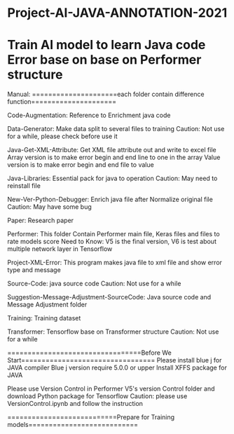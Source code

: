# Project-AI-JAVA-ANNOTATION-2021
 Train AI model to learn Java code Error base on base on Performer structure
=================================================================================
 Manual:
=====================each folder contain difference function=====================

  Code-Augmentation:
    Reference to Enrichment java code

  Data-Generator:
    Make data split to several files to training
    Caution: Not use for a while, please check before use it

  Java-Get-XML-Attribute:
    Get XML file attribute out and write to excel file
    Array version is to make error begin and end line to one in the array
    Value version is to make error begin and end file to value

  Java-Libraries:
    Essential pack for java to operation
    Caution: May need to reinstall file

  New-Ver-Python-Debugger:
    Enrich java file after Normalize original file
    Caution: May have some bug

  Paper:
    Research paper

  Performer:
    This folder Contain Performer main file, Keras files and files to rate models score
    Need to Know: V5 is the final version, V6 is test about multiple network layer in Tensorflow

  Project-XML-Error:
    This program makes java file to xml file and show error type and message

  Source-Code:
    java source code
    Caution: Not use for a while

  Suggestion-Message-Adjustment-SourceCode:
    Java source code and Message Adjustment folder

  Training:
    Training dataset

  Transformer:
    Tensorflow base on Transformer structure
    Caution: Not use for a while

=================================Before We Start=================================
  Please install blue j for JAVA compiler
  Blue j version require 5.0.0 or upper
  Install XFFS package for JAVA

  Please use Version Control in Performer V5's version Control folder and download Python package for Tensorflow
  Caution: please use VersionControl.ipynb and follow the instruction

===========================Prepare for Training models===========================
